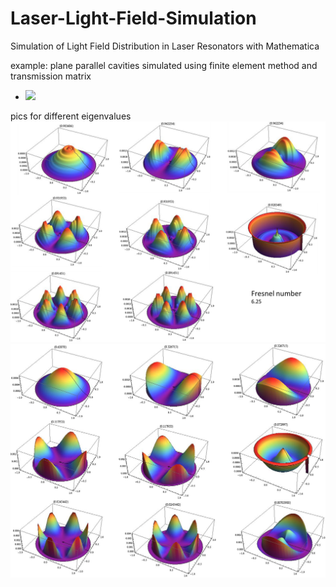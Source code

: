 # Laser-Light-Field-Simulation
Simulation of Light Field Distribution in Laser Resonators with Mathematica

example:
plane parallel cavities simulated using finite element method and transmission matrix
- <img src="https://latex.codecogs.com/gif.latex?O_t=\text { \gamma E = TE } t " /> 

pics for different eigenvalues
![alt text](/example_images/example.png)
![alt text](/example_images/example2.png)
